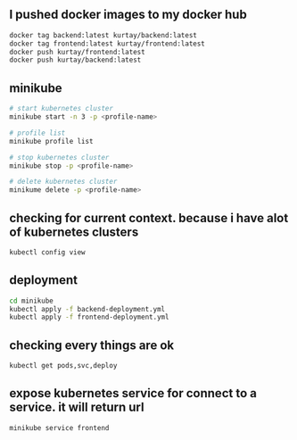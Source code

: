 ## I pushed docker images to my docker hub
```sh
docker tag backend:latest kurtay/backend:latest 
docker tag frontend:latest kurtay/frontend:latest
docker push kurtay/frontend:latest
docker push kurtay/backend:latest 
```

## minikube
```sh
# start kubernetes cluster
minikube start -n 3 -p <profile-name>

# profile list
minikube profile list

# stop kubernetes cluster
minikube stop -p <profile-name>

# delete kubernetes cluster
minikume delete -p <profile-name>
```

## checking for current context. because i have alot of kubernetes clusters
```sh
kubectl config view
```

## deployment
```sh
cd minikube
kubectl apply -f backend-deployment.yml
kubectl apply -f frontend-deployment.yml
```

## checking every things are ok
```sh
kubectl get pods,svc,deploy
```

## expose kubernetes service for connect to a service. it will return url
```sh
minikube service frontend
```